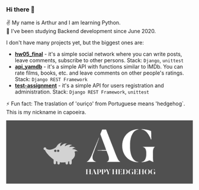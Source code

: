 ### Hi there 👋

:v: My name is Arthur and I am learning Python.  
:book: I've been studying Backend development since June 2020.

I don't have many projects yet, but the biggest ones are:
- **[hw05_final](https://github.com/ouriso/hw05_final)** - it's a simple social network where you can write posts, leave comments, subscribe to other persons. Stack: `Django`, `unittest`  
- **[api_yamdb](https://github.com/ouriso/api_yamdb)** - it's a simple API with functions similar to IMDb. You can rate films, books, etc. and leave comments on other people's ratings. Stack: `Django REST Framework`  
- **[test-assignment](https://github.com/ouriso/test-assignment)** - it's a simple API for users registration and administration. Stack: `Django REST Framework`, `unittest`  

⚡ Fun fact: The traslation of 'ouriço' from Portuguese means 'hedgehog`. This is my nickname in capoeira.

![GitHub Logo](/Logo_cr.png)
